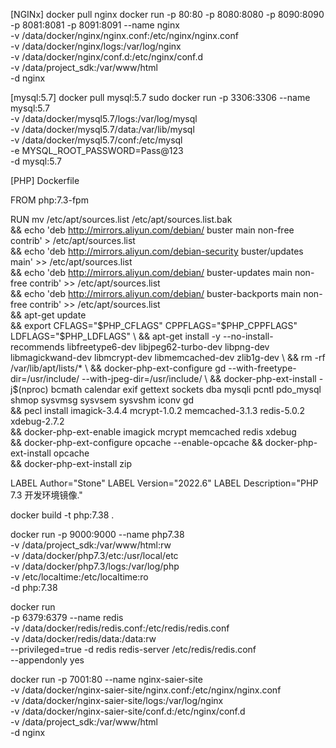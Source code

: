[NGINx]
docker pull nginx
docker run -p 80:80 -p 8080:8080 -p 8090:8090 -p 8081:8081 -p 8091:8091 --name nginx \
-v /data/docker/nginx/nginx.conf:/etc/nginx/nginx.conf \
-v /data/docker/nginx/logs:/var/log/nginx \
-v /data/docker/nginx/conf.d:/etc/nginx/conf.d \
-v /data/project_sdk:/var/www/html \
-d nginx


[mysql:5.7]
docker pull mysql:5.7
sudo docker run -p 3306:3306 --name mysql:5.7 \
-v /data/docker/mysql5.7/logs:/var/log/mysql \
-v /data/docker/mysql5.7/data:/var/lib/mysql \
-v /data/docker/mysql5.7/conf:/etc/mysql \
-e MYSQL_ROOT_PASSWORD=Pass@123 \
-d mysql:5.7


[PHP]
Dockerfile

FROM php:7.3-fpm

RUN mv /etc/apt/sources.list /etc/apt/sources.list.bak \
    && echo 'deb http://mirrors.aliyun.com/debian/ buster main non-free contrib' > /etc/apt/sources.list \
    && echo 'deb http://mirrors.aliyun.com/debian-security buster/updates main' >> /etc/apt/sources.list \
    && echo 'deb http://mirrors.aliyun.com/debian/ buster-updates main non-free contrib' >> /etc/apt/sources.list \
    && echo 'deb http://mirrors.aliyun.com/debian/ buster-backports main non-free contrib' >> /etc/apt/sources.list \
    && apt-get update \
    && export CFLAGS="$PHP_CFLAGS" CPPFLAGS="$PHP_CPPFLAGS" LDFLAGS="$PHP_LDFLAGS" \
    && apt-get install -y --no-install-recommends libfreetype6-dev libjpeg62-turbo-dev libpng-dev libmagickwand-dev libmcrypt-dev libmemcached-dev zlib1g-dev \
    && rm -rf /var/lib/apt/lists/* \
    && docker-php-ext-configure gd --with-freetype-dir=/usr/include/ --with-jpeg-dir=/usr/include/ \
    && docker-php-ext-install -j$(nproc) bcmath calendar exif gettext sockets dba mysqli pcntl pdo_mysql shmop sysvmsg sysvsem sysvshm iconv gd \
    && pecl install imagick-3.4.4 mcrypt-1.0.2 memcached-3.1.3 redis-5.0.2 xdebug-2.7.2 \
    && docker-php-ext-enable imagick mcrypt memcached redis xdebug \
    && docker-php-ext-configure opcache --enable-opcache && docker-php-ext-install opcache \
    && docker-php-ext-install zip

LABEL Author="Stone"
LABEL Version="2022.6"
LABEL Description="PHP 7.3 开发环境镜像."

docker build -t php:7.38 .

docker run -p 9000:9000 --name php7.38 \
-v /data/project_sdk:/var/www/html:rw \
-v /data/docker/php7.3/etc:/usr/local/etc \
-v /data/docker/php7.3/logs:/var/log/php \
-v /etc/localtime:/etc/localtime:ro \
-d php:7.38

docker run \
-p 6379:6379 --name redis \
-v /data/docker/redis/redis.conf:/etc/redis/redis.conf \
-v /data/docker/redis/data:/data:rw \
--privileged=true -d redis redis-server /etc/redis/redis.conf \
--appendonly yes


docker run -p 7001:80 --name nginx-saier-site \
-v /data/docker/nginx-saier-site/nginx.conf:/etc/nginx/nginx.conf \
-v /data/docker/nginx-saier-site/logs:/var/log/nginx \
-v /data/docker/nginx-saier-site/conf.d:/etc/nginx/conf.d \
-v /data/project_sdk:/var/www/html \
-d nginx
